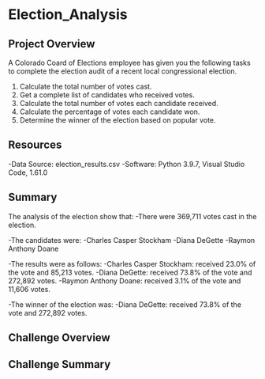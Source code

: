 # Election_Analysis
## Project Overview
A Colorado Coard of Elections employee has given you the following tasks to complete the election audit of a recent local congressional election. 

1. Calculate the total number of votes cast. 
2. Get a complete list of candidates who received votes. 
3. Calculate the total number of votes each candidate received. 
4. Calculate the percentage of votes each candidate won. 
5. Determine the winner of the election based on popular vote. 

## Resources
-Data Source: election_results.csv
-Software: Python 3.9.7, Visual Studio Code, 1.61.0

## Summary
The analysis of the election show that:
-There were 369,711 votes cast in the election.

-The candidates were:
  -Charles Casper Stockham
  -Diana DeGette
  -Raymon Anthony Doane
  
 -The results were as follows:
  -Charles Casper Stockham: received 23.0% of the vote and 85,213 votes.
  -Diana DeGette: received 73.8% of the vote and 272,892 votes.
  -Raymon Anthony Doane: received 3.1% of the vote and 11,606 votes.
  
 -The winner of the election was:
  -Diana DeGette: received 73.8% of the vote and 272,892 votes.
  
## Challenge Overview
## Challenge Summary
